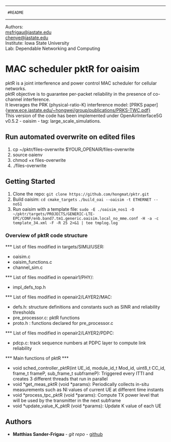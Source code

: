 ********************
     #README
********************  
Authors:   
msfrigau@iastate.edu  
chenye@iastate.edu  
Institute: Iowa State University  
Lab: Dependable Networking and Computing  

# MAC scheduler pktR for oaisim

pktR is a joint interference and power control MAC scheduler for cellular networks.  
pktR objective is to guarantee per-packet reliability in the presence of co-channel interference.  
It leverages the PRK (physical-ratio-K) interference model: [PRKS paper]{www.ece.iastate.edu/~hongwei/group/publications/PRKS-TWC.pdf}  
This version of the code has been implemented under OpenAirInterface5G v0.5.2 - oaisim - tag: large_scale_simulations.

## Run automated overwrite on edited files 
1. cp ~/pktr/files-overwrite $YOUR_OPENAIR/files-overwrite
2. source oaienv
3. chmod +x files-overwrite
4. ./files-overwrite

## Getting Started
1. Clone the repo:
```git clone https://github.com/hongmat/pktr.git```
2. Build oaisim:
```cd cmake_targets```
```./build_oai --oaisim -t ETHERNET --noS1```
3. Run oaisim with a template file:
```sudo -E ./oaisim_nos1 -O ~/pktr/targets/PROJECTS/GENERIC-LTE-EPC/CONF/enb.band7.tm1.generic.oaisim.local_no_mme.conf -H -a -c template_34.xml -F -R 25 2>&1 | tee tmplog.log```

### Overview of pktR code structure

*** List of files modified in targets/SIMU/USER:  
- oaisim.c  
- oaisim_functions.c
- channel_sim.c  

*** List of files modified in openair1/PHY/:
- impl_defs_top.h

*** List of files modified in openair2/LAYER2/MAC:
- defs.h: structure definitions and constants such as SINR and reliability thresholds
- pre_processor.c: pktR functions
- proto.h : functions declared for pre_processor.c
 
*** List of files modified in openair2/LAYER2/PDPC:
- pdcp.c: track sequence numbers at PDPC layer to compute link reliability

*** Main functions of pktR ***
+ void sched_controller_pktR(int UE_id, module_id_t Mod_id, uint8_t CC_id, frame_t frameP, sub_frame_t subframeP): Triggered every ITTI and creates 3 different threads that run in parallel
+ void *get_meas_pktR (void *params): Periodically collects in-situ measurements such as NI values of current UE at different time instants
+ void *process_tpc_pktR (void *params): Compute TX power level that will be used by the transmitter in the next subframe
+ void *update_value_K_pktR (void *params): Update K value of each UE


## Authors

* **Matthias Sander-Frigau** - *git repo* - [github](https://github.com/hongmat/pktr.git)




